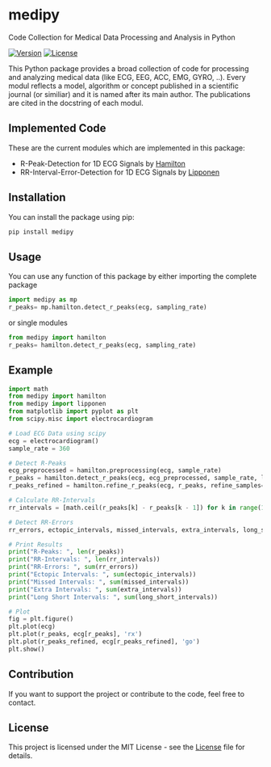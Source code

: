 # medipy
Code Collection for Medical Data Processing and Analysis in Python

[![Version](https://img.shields.io/pypi/v/medipy.svg)](https://pypi.org/project/medipy/)
[![License](https://img.shields.io/badge/License-MIT-blue.svg)](LICENSE)

This Python package provides a broad collection of code for processing and analyzing medical data (like ECG, EEG, ACC, EMG, GYRO, ..). Every modul reflects a model, algorithm or concept published in a scientific journal (or similiar) and it is named after its main author. The publications are cited in the docstring of each modul.

## Implemented Code
These are the current modules which are implemented in this package:
- R-Peak-Detection for 1D ECG Signals by [Hamilton](src/medipy/hamilton.py)
- RR-Interval-Error-Detection for 1D ECG Signals by [Lipponen](src/medipy/lipponen.py)

## Installation
You can install the package using pip:

```bash
pip install medipy
```

## Usage
You can use any function of this package by either importing the complete package
```python
import medipy as mp
r_peaks= mp.hamilton.detect_r_peaks(ecg, sampling_rate)
```
or single modules

```python
from medipy import hamilton
r_peaks= hamilton.detect_r_peaks(ecg, sampling_rate)
```

## Example
```python
import math
from medipy import hamilton
from medipy import lipponen
from matplotlib import pyplot as plt
from scipy.misc import electrocardiogram

# Load ECG Data using scipy
ecg = electrocardiogram()
sample_rate = 360

# Detect R-Peaks
ecg_preprocessed = hamilton.preprocessing(ecg, sample_rate)
r_peaks = hamilton.detect_r_peaks(ecg, ecg_preprocessed, sample_rate, least_distance=0.2, th_coefficient=0.189, th_search_back=0.3)
r_peaks_refined = hamilton.refine_r_peaks(ecg, r_peaks, refine_samples=30)

# Calculate RR-Intervals
rr_intervals = [math.ceil(r_peaks[k] - r_peaks[k - 1]) for k in range(1, len(r_peaks))]

# Detect RR-Errors
rr_errors, ectopic_intervals, missed_intervals, extra_intervals, long_short_intervals = lipponen.rr_interval_error_detection(rr_intervals)

# Print Results
print("R-Peaks: ", len(r_peaks))
print("RR-Intervals: ", len(rr_intervals))
print("RR-Errors: ", sum(rr_errors))
print("Ectopic Intervals: ", sum(ectopic_intervals))
print("Missed Intervals: ", sum(missed_intervals))
print("Extra Intervals: ", sum(extra_intervals))
print("Long Short Intervals: ", sum(long_short_intervals))

# Plot
fig = plt.figure()
plt.plot(ecg)
plt.plot(r_peaks, ecg[r_peaks], 'rx')
plt.plot(r_peaks_refined, ecg[r_peaks_refined], 'go')
plt.show()
```

## Contribution 
If you want to support the project or contribute to the code, feel free to contact.

## License
This project is licensed under the MIT License - see the [License](LICENSE) file for details.



